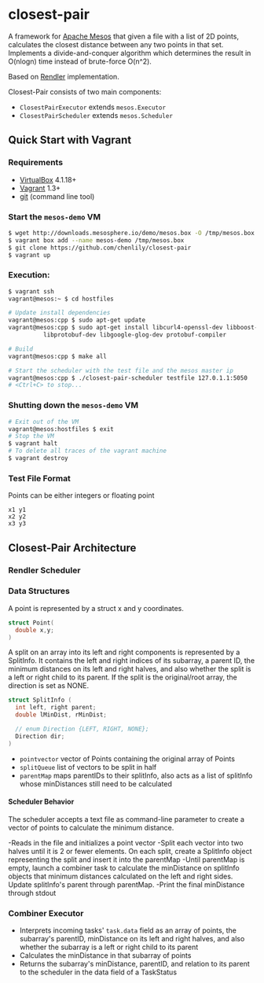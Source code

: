 # closest-pair

A framework for [Apache Mesos](http://mesos.apache.org/) that given a file with a list of 2D points, calculates the closest distance between any two points in that set. Implements a divide-and-conquer algorithm which determines the result in 
O(nlogn) time instead of brute-force O(n^2). 

Based on [Rendler](https://github.com/mesosphere/RENDLER) implementation. 

Closest-Pair consists of two main components:
* `ClosestPairExecutor` extends `mesos.Executor`
* `ClosestPairScheduler` extends `mesos.Scheduler` 

## Quick Start with Vagrant

### Requirements

- [VirtualBox](http://www.virtualbox.org/) 4.1.18+
- [Vagrant](http://www.vagrantup.com/) 1.3+
- [git](http://git-scm.com/downloads) (command line tool)

### Start the `mesos-demo` VM

```bash
$ wget http://downloads.mesosphere.io/demo/mesos.box -O /tmp/mesos.box
$ vagrant box add --name mesos-demo /tmp/mesos.box
$ git clone https://github.com/chenlily/closest-pair
$ vagrant up
```

### Execution:

```bash
$ vagrant ssh
vagrant@mesos:~ $ cd hostfiles

# Update install dependencies
vagrant@mesos:cpp $ sudo apt-get update
vagrant@mesos:cpp $ sudo apt-get install libcurl4-openssl-dev libboost-regex1.55-dev \
          libprotobuf-dev libgoogle-glog-dev protobuf-compiler

# Build
vagrant@mesos:cpp $ make all

# Start the scheduler with the test file and the mesos master ip
vagrant@mesos:cpp $ ./closest-pair-scheduler testfile 127.0.1.1:5050
# <Ctrl+C> to stop...
```

### Shutting down the `mesos-demo` VM

```bash
# Exit out of the VM
vagrant@mesos:hostfiles $ exit
# Stop the VM
$ vagrant halt
# To delete all traces of the vagrant machine
$ vagrant destroy
```

### Test File Format 
Points can be either integers or floating point
```
x1 y1
x2 y2
x3 y3 
```

## Closest-Pair Architecture

### Rendler Scheduler

### Data Structures

A point is represented by a struct x and y coordinates. 

```c++
struct Point(
  double x,y; 
)
```

A split on an array into its left and right components is represented by a SplitInfo. It contains the left and right indices of its subarray, a parent ID, the minimum distances on its left and right halves, and also whether the split is a left or right child to its parent. If the split is the original/root array, the direction is set as NONE. 

```c++
struct SplitInfo (
  int left, right parent; 
  double lMinDist, rMinDist; 

  // enum Direction {LEFT, RIGHT, NONE}; 
  Direction dir;   
)
```
* `pointvector` vector of Points containing the original array of Points
* `splitQueue` list of vectors to be split in half 
* `parentMap` maps parentIDs to their splitInfo, also acts as a list of splitInfo whose minDistances still need to be calculated

#### Scheduler Behavior

The scheduler accepts a text file as command-line parameter to create a vector of points to calculate the minimum distance. 

-Reads in the file and initializes a point vector
-Split each vector into two halves until it is 2 or fewer elements. On each split, create a SplitInfo object representing the split and insert it into the parentMap 
-Until parentMap is empty, launch a combiner task to calculate the minDistance on splitInfo objects that minimum distances calculated on the left and right sides. Update splitInfo's parent through parentMap. 
-Print the final minDistance through stdout

### Combiner Executor

- Interprets incoming tasks' `task.data` field as an array of points, the subarray's parentID, minDistance on its left and right halves, and also whether the subarray is a left or right child to its parent
- Calculates the minDistance in that subarray of points
- Returns the subarray's minDistance, parentID, and relation to its parent to the scheduler in the data field of a TaskStatus 



